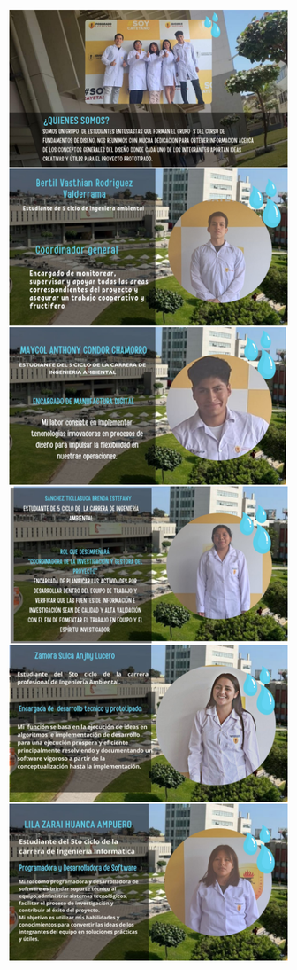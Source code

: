 ![](https://github.com/lucero-zamora/Grupo3-FdD/blob/main/FdD/IMAGENES/1.presentacion.jpg)
![](https://github.com/lucero-zamora/Grupo3-FdD/blob/main/FdD/IMAGENES/2.Bertil.jpg)
![](https://github.com/lucero-zamora/Grupo3-FdD/blob/main/FdD/IMAGENES/3.Maycol.jpg)
![](https://github.com/lucero-zamora/Grupo3-FdD/blob/main/FdD/IMAGENES/4.Brenda.jpg)
![](https://github.com/lucero-zamora/Grupo3-FdD/blob/main/FdD/IMAGENES/5.Lucero.jpg)
![](https://github.com/lucero-zamora/Grupo3-FdD/blob/main/FdD/IMAGENES/6.Lila.jpg)
